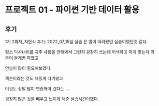 # 프로젝트 01 - 파이썬 기반 데이터 활용

## 후기
  1기 2회차_지현식 후기:
  2022_07_15일 실습 은 많이 어려웠던 실습이였던것 같다.

  평소 딕셔너리를 자주 사용을 안해봐서 그런지 굉장히 쓰는데 어색하고 이게 맞는지 의문이 들게끔 하였고

  연습이 많이 필요해보였다.

  잭슨이라는 것도 재밌게 다가왔고

  이것도 정말 많이 연습해야 겠다는 ....

  굉장히 많은 것을 배우고 느끼게 해준 실습시간이였다.
